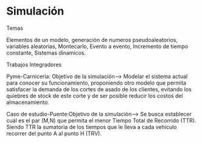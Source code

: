 # Simulación

Temas

Elementos de un modelo, generación de numeros pseudoaleatorios, variables aleatorias, Montecarlo, Evento a evento, Incremento de tiempo constante, Sistemas dinamicos.

Trabajos Integradores 

Pyme-Carniceria: Objetivo de la simulación--> Modelar el sistema actual para conocer su funcionamiento, proponiendo otro
modelo que permita satisfacer la demanda de los cortes de asado de los clientes, evitando los quiebres de stock
de este corte y de ser posible reducir los costos del almacenamiento.

Caso de estudio-Puente:Objetivo de la simulación--> Se busca establecer cuál es el par (M,N) que permita el menor Tiempo Total de
Recorrido (TTR). Siendo TTR la sumatoria de los tiempos que le lleva a cada vehículo recorrer
del punto A al punto H (TRV).
